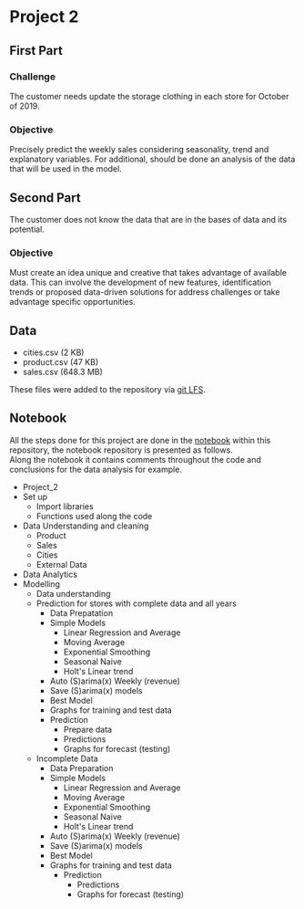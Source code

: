 # Project 2  
## First Part  
### Challenge  
  
The customer needs update the storage clothing in each store for October of 2019.  

### Objective  
  
Precisely predict the weekly sales considering seasonality, trend and explanatory variables. For additional, should be done an analysis of the data that will be used in the model.  
  
## Second Part  
  
The customer does not know the data that are in the bases of data and its potential.  

### Objective  
  
Must create an idea unique and creative that takes advantage of available data. This can involve the development of new features, identification trends or proposed data-driven solutions for address challenges or take advantage specific opportunities.  
  
## Data
  
- cities.csv (2 KB)
- product.csv (47 KB)
- sales.csv (648.3 MB)

These files were added to the repository via [git LFS](https://git-lfs.com/).  

## Notebook
  
All the steps done for this project are done in the [notebook](https://github.com/vhpei/Projeto_2/blob/main/Projeto_2.ipynb) within this repository, the notebook repository is presented as follows.  
Along the notebook it contains comments throughout the code and conclusions for the data analysis for example.

- Project_2
- Set up
    - Import libraries
    - Functions used along the code
- Data Understanding and cleaning
    - Product
    - Sales
    - Cities
    - External Data
- Data Analytics
- Modelling
    - Data understanding
    - Prediction for stores with complete data and all years
        - Data Prepatation
        - Simple Models
            - Linear Regression and Average
            - Moving Average
            - Exponential Smoothing
            - Seasonal Naive
            - Holt's Linear trend
        - Auto (S)arima(x) Weekly (revenue)
        - Save (S)arima(x) models  
        - Best Model
        - Graphs for training and test data
        - Prediction
            - Prepare data
            - Predictions
            - Graphs for forecast (testing)
    - Incomplete Data
        - Data Preparation
        - Simple Models
            - Linear Regression and Average
            - Moving Average
            - Exponential Smoothing
            - Seasonal Naive
            - Holt's Linear trend
        - Auto (S)arima(x) Weekly (revenue)
        - Save (S)arima(x) models  
        - Best Model
        - Graphs for training and test data
            - Prediction
                - Predictions
                - Graphs for forecast (testing)
